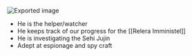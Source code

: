 ![Exported image](Exported%20image%2020240830122637-0.png)

- He is the helper/watcher
- He keeps track of our progress for the [[Relera Imministel]]
- He is investigating the Sehi Jujin
- Adept at espionage and spy craft